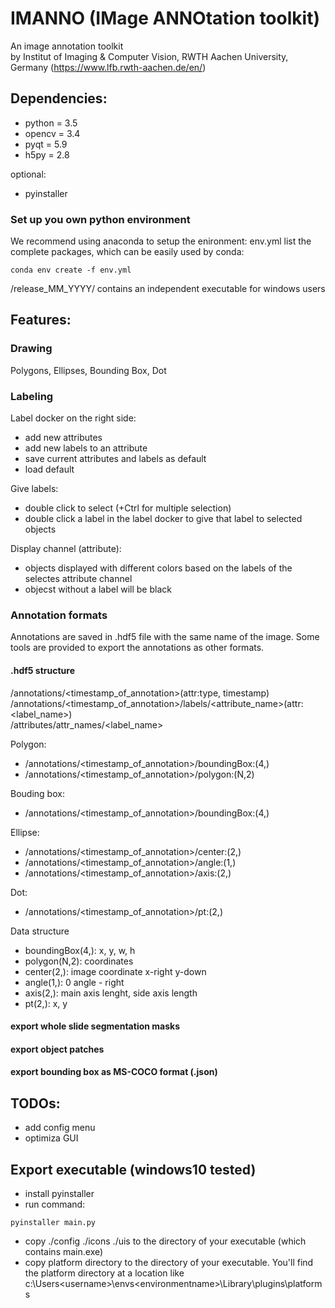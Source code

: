 # IMANNO (IMage ANNOtation toolkit)
An image annotation toolkit   
by Institut of Imaging & Computer Vision, RWTH Aachen University, Germany
(https://www.lfb.rwth-aachen.de/en/)

## Dependencies:

- python = 3.5
- opencv = 3.4 
- pyqt = 5.9
- h5py = 2.8

optional:
- pyinstaller

### Set up you own python environment
We recommend using anaconda to setup the enironment:
env.yml list the complete packages, which can be easily used by conda: 
```
conda env create -f env.yml
```

/release_MM_YYYY/ contains an independent executable for windows users

## Features:

### Drawing
Polygons, Ellipses, Bounding Box, Dot

### Labeling

Label docker on the right side:
- add new attributes
- add new labels to an attribute
- save current attributes and labels as default
- load default

Give labels:
- double click to select (+Ctrl for multiple selection)
- double click a label in the label docker to give that label to selected objects

Display channel (attribute):
- objects displayed with different colors based on the labels of the selectes attribute channel
- objecst without a label will be black 

### Annotation formats

Annotations are saved in .hdf5 file with the same name of the image. Some tools are provided to export the annotations as other formats.

#### .hdf5 structure
/annotations/<timestamp_of_annotation>(attr:type, timestamp)  
/annotations/<timestamp_of_annotation>/labels/<attribute_name>(attr: <label_name>)   
/attributes/attr_names/<label_name>

Polygon:  
- /annotations/<timestamp_of_annotation>/boundingBox:(4,)
- /annotations/<timestamp_of_annotation>/polygon:(N,2)

Bouding box:  
- /annotations/<timestamp_of_annotation>/boundingBox:(4,)   

Ellipse:  
- /annotations/<timestamp_of_annotation>/center:(2,)  
- /annotations/<timestamp_of_annotation>/angle:(1,)   
- /annotations/<timestamp_of_annotation>/axis:(2,)  

Dot:  
- /annotations/<timestamp_of_annotation>/pt:(2,) 

Data structure
- boundingBox(4,): x, y, w, h  
- polygon(N,2): coordinates  
- center(2,): image coordinate x-right y-down  
- angle(1,): 0 angle - right  
- axis(2,): main axis lenght, side axis length  
- pt(2,): x, y  

#### export whole slide segmentation masks
#### export object patches
#### export bounding box as MS-COCO format (.json)

## TODOs:

- add config menu
- optimiza GUI

## Export executable (windows10 tested)

- install pyinstaller
- run command: 
```
pyinstaller main.py
```
- copy ./config ./icons ./uis to the directory of your executable (which contains main.exe)
- copy platform directory to the directory of your executable. You'll find the platform directory at a location like c:\Users\<username>\envs\<environmentname>\Library\plugins\platforms